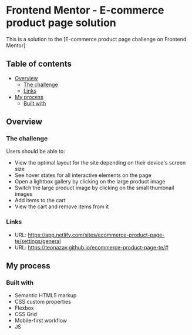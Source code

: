 # Frontend Mentor - E-commerce product page solution

This is a solution to the [E-commerce product page challenge on Frontend Mentor]

## Table of contents

- [Overview](#overview)
  - [The challenge](#the-challenge)
  - [Links](#links)
- [My process](#my-process)
  - [Built with](#built-with)

## Overview

### The challenge

Users should be able to:

- View the optimal layout for the site depending on their device's screen size
- See hover states for all interactive elements on the page
- Open a lightbox gallery by clicking on the large product image
- Switch the large product image by clicking on the small thumbnail images
- Add items to the cart
- View the cart and remove items from it

### Links

- URL: https://app.netlify.com/sites/ecommerce-product-page-te/settings/general
- URL: https://teonazav.github.io/ecommerce-product-page-te/#

## My process

### Built with

- Semantic HTML5 markup
- CSS custom properties
- Flexbox
- CSS Grid
- Mobile-first workflow
- JS
